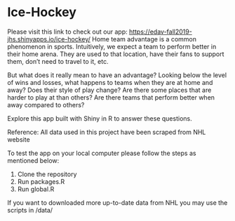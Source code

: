 # Ice-Hockey

Please visit this link to check out our app: https://edav-fall2019-jhs.shinyapps.io/ice-hockey/ 
Home team advantage is a common phenomenon in sports. Intuitively, we expect a team to perform better in their home arena. They are used to that location, have their fans to support them, don’t need to travel to it, etc.

But what does it really mean to have an advantage? Looking below the level of wins and losses, what happens to teams when they are at home and away? Does their style of play change? Are there some places that are harder to play at than others? Are there teams that perform better when away compared to others?

Explore this app built with Shiny in R to answer these questions.

Reference: All data used in this project have been scraped from NHL website

To test the app on your local computer please follow the steps as mentioned below:
1. Clone the repository
2. Run packages.R
3. Run global.R

If you want to downloaded more up-to-date data from NHL you may use the scripts in /data/
